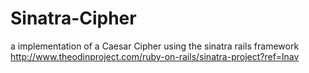 # Sinatra-Cipher
a implementation of a Caesar Cipher using the sinatra rails framework
http://www.theodinproject.com/ruby-on-rails/sinatra-project?ref=lnav

